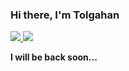 ### Hi there, I'm Tolgahan
<p align="justify color-bg-secondary">
  <a href='https://tolgahanacar.net'>
    <img src="https://img.shields.io/badge/Blog-tolgahanacar.net-blue">
  <a/>
  <a href='https://acarn.net'>
    <img src="https://img.shields.io/badge/Founder-acarn-red">
  <a/>
</p>
<strong>I will be back soon...</strong>
